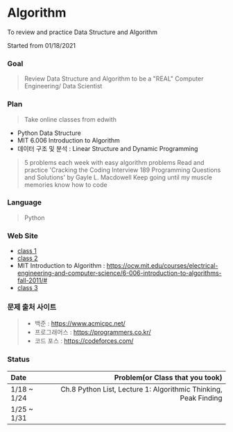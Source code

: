 # Algorithm

To review and practice Data Structure and Algorithm

Started from 01/18/2021

### Goal
> Review Data Structure and Algorithm to be a "REAL" Computer Engineering/ Data Scientist

### Plan
> Take online classes from edwith
  - Python Data Structure
  - MIT 6.006 Introduction to Algorithm
  - 데이터 구조 및 분석 : Linear Structure and Dynamic Programming
> 5 problems each week with easy algorithm problems 
> Read and practice 'Cracking the Coding Interview 189 Programming Questions and Solutions' by Gayle L. Macdowell
> Keep going until my muscle memories know how to code

### Language
> Python

### Web Site
+ [class 1](https://www.edwith.org/introalgorithm)
+ [class 2](https://www.edwith.org/python-data)
+ MIT Introduction to Algorithm : https://ocw.mit.edu/courses/electrical-engineering-and-computer-science/6-006-introduction-to-algorithms-fall-2011/#
+ [class 3](https://www.edwith.org/datastructure-2019s#)

### 문제 출처 사이트
> + 백준 : https://www.acmicpc.net/
> + 프로그래머스 : https://programmers.co.kr/
> + 코드 포스 : https://codeforces.com/

### Status
 | Date | Problem(or Class that you took) |
 |:--------|-------:|
 | 1/18 ~ 1/24 |  Ch.8 Python List, Lecture 1: Algorithmic Thinking, Peak Finding  |
 | 1/25 ~ 1/31 |    |
